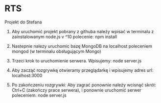 # RTS
Projekt do Stefana

1. Aby uruchomić projekt pobrany z githuba należy wpisać w terminalu z zainstalowanym node.js v ^10 polecenie: npm install

2. Nastepnie nalezy uruchomic bazę MongoDB na localhost poleceniem mongod (w terminalu obsługującym Mongo)

3. Trzeci krok to uruchomienie serwera. Wpisujemy: node server.js

4. Aby zacząć rozgrywkę otwieramy przeglądarkę i wpisujemy adres url: localhost:3000

5. Po zakończeniu rozgrywki: Aby zagrać ponownie należy wcisnąć skrót: Ctrl+C (zakończy prace serwera), i ponownie uruchomić serwer poleceniem: node server.js 